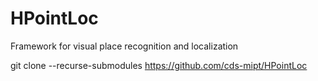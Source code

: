 # HPointLoc
Framework for visual place recognition and localization

git clone --recurse-submodules https://github.com/cds-mipt/HPointLoc
